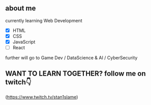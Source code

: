 ## about me

currently learning Web Development

- [x] HTML
- [x] CSS
- [x] JavaScript
- [ ] React

further will go to Game Dev / DataScience & AI / CyberSecurity

## WANT TO LEARN TOGETHER? follow me on twitch👇
(https://www.twitch.tv/stan1slame)
